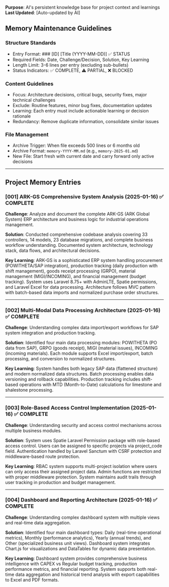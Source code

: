 **Purpose**: AI's persistent knowledge base for project context and learnings
**Last Updated**: [Auto-updated by AI]

## Memory Maintenance Guidelines

### Structure Standards

-   Entry Format: ### [ID] [Title (YYYY-MM-DD)] ✅ STATUS
-   Required Fields: Date, Challenge/Decision, Solution, Key Learning
-   Length Limit: 3-6 lines per entry (excluding sub-bullets)
-   Status Indicators: ✅ COMPLETE, ⚠️ PARTIAL, ❌ BLOCKED

### Content Guidelines

-   Focus: Architecture decisions, critical bugs, security fixes, major technical challenges
-   Exclude: Routine features, minor bug fixes, documentation updates
-   Learning: Each entry must include actionable learning or decision rationale
-   Redundancy: Remove duplicate information, consolidate similar issues

### File Management

-   Archive Trigger: When file exceeds 500 lines or 6 months old
-   Archive Format: `memory-YYYY-MM.md` (e.g., `memory-2025-01.md`)
-   New File: Start fresh with current date and carry forward only active decisions

---

## Project Memory Entries

### [001] ARK-GS Comprehensive System Analysis (2025-01-16) ✅ COMPLETE

**Challenge**: Analyze and document the complete ARK-GS (ARK Global System) ERP architecture and business logic for industrial operations management.

**Solution**: Conducted comprehensive codebase analysis covering 33 controllers, 14 models, 23 database migrations, and complete business workflow understanding. Documented system architecture, technology stack, data flows, and architectural decisions.

**Key Learning**: ARK-GS is a sophisticated ERP system handling procurement (POWITHETA/SAP integration), production tracking (daily production with shift management), goods receipt processing (GRPO), material management (MIGI/INCOMING), and financial management (budget tracking). System uses Laravel 8.75+ with AdminLTE, Spatie permissions, and Laravel Excel for data processing. Architecture follows MVC pattern with batch-based data imports and normalized purchase order structures.

---

### [002] Multi-Modal Data Processing Architecture (2025-01-16) ✅ COMPLETE

**Challenge**: Understanding complex data import/export workflows for SAP system integration and production tracking.

**Solution**: Identified four main data processing modules: POWITHETA (PO data from SAP), GRPO (goods receipt), MIGI (material issues), INCOMING (incoming materials). Each module supports Excel import/export, batch processing, and conversion to normalized structures.

**Key Learning**: System handles both legacy SAP data (flattened structure) and modern normalized data structures. Batch processing enables data versioning and rollback capabilities. Production tracking includes shift-based operations with MTD (Month-to-Date) calculations for limestone and shalestone processing.

---

### [003] Role-Based Access Control Implementation (2025-01-16) ✅ COMPLETE

**Challenge**: Understanding security and access control mechanisms across multiple business modules.

**Solution**: System uses Spatie Laravel Permission package with role-based access control. Users can be assigned to specific projects via project_code field. Authentication handled by Laravel Sanctum with CSRF protection and middleware-based route protection.

**Key Learning**: RBAC system supports multi-project isolation where users can only access their assigned project data. Admin functions are restricted with proper middleware protection. System maintains audit trails through user tracking in production and budget management.

---

### [004] Dashboard and Reporting Architecture (2025-01-16) ✅ COMPLETE

**Challenge**: Understanding complex dashboard system with multiple views and real-time data aggregation.

**Solution**: Identified four main dashboard types: Daily (real-time operational metrics), Monthly (performance analytics), Yearly (annual trends), and Other (specialized business unit views). Dashboard system integrates Chart.js for visualizations and DataTables for dynamic data presentation.

**Key Learning**: Dashboard system provides comprehensive business intelligence with CAPEX vs Regular budget tracking, production performance metrics, and financial reporting. System supports both real-time data aggregation and historical trend analysis with export capabilities to Excel and PDF formats.
